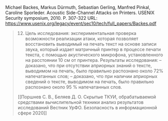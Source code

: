 Michael Backes, Markus Dürmuth, Sebastian Gerling, Manfred Pinkal, Caroline Sporleder. Acoustic Side-Channel Attacks on Printers. USENIX Security symposium, 2010. Р. 307-322
URL: https://www.usenix.org/legacy/event/sec10/tech/full_papers/Backes.pdf

>12. Цель исследования: 
>экспериментальная проверка возможности реализации атаки, которая позволяет восстановить выводимый на печать текст на основе записи звука, который издает матричный принтер в процессе печати текста, с помощью акустического микрофона, установленного на расстоянии 10 см от принтера. 
>Результаты исследования: 
>– доказано, что при отсутствии априорных знаний о тексте, выводимом на печать, было правильно распознано около 72% напечатанных слов; 
>– доказано, что при наличии априорных сведений о тексте, выводимом на печать, было правильно распознано около 95 % напечатанных слов.
>
>[[Поршнев С. В., Беляев Д. О. Скрытые ТКУИ, обрабатываемой средствами вычислительной техники анализ результатов исследований Вестник УрФО. Безопасность в информационной сфере 2020]]
